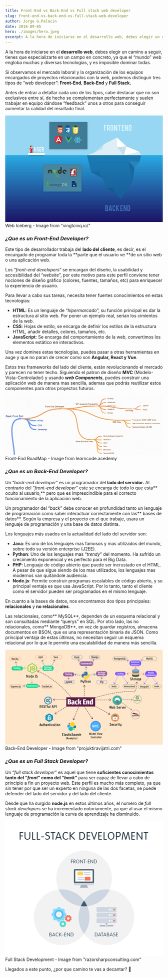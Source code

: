 ```yaml
---
title: Front-End vs Back-End vs Full stack web developer
slug: front-end-vs-back-end-vs-full-stack-web-developer
author: Jorge G.Palacin
date: 2018-09-05
hero: ./images/hero.jpeg
excerpt: A la hora de iniciarse en el desarrollo web, debes elegir un camino a seguir, tienes que especializarte en un campo en concreto, ya que el “mundo” web engloba muchas y diversas tecnologías, y es imposible dominar todas.
---
```


A la hora de iniciarse en el **desarrollo web**, debes elegir un camino a seguir, tienes que especializarte en un campo en concreto, ya que el “mundo” web engloba muchas y diversas tecnologías, y es imposible dominar todas.

Si observamos el mercado laboral y la organización de los equipos encargados de proyectos relacionados con la web, podemos distinguir tres tipos de “web developer”: **Front-End**, **Back-End** y **Full Stack.**

Antes de entrar a detallar cada uno de los tipos, cabe destacar que no son exclusivos entre sí, de hecho se complementan perfectamente y suelen trabajar en equipo dándose “feedback” unos a otros para conseguir aumentar la calidad del resultado final.

<div className="Image__Small">
  <img src="./images/ice.png"
    alt="Web Iceberg" 
  />
  <figcaption>Web Iceberg - Image from "vingtcinq.io/"</figcaption>
</div>

### *¿Que es un Front-End Developer?*

Este tipo de desarrollador trabaja del **lado del cliente**, es decir, es el encargado de programar toda la **parte que el usuario ve **de un sitio web o una aplicación web.

Los “*front-end developers*” se encargan del diseño, la usabilidad y accesibilidad del “*website*”, por este motivo para este perfil conviene tener nociones de diseño gráfico (colores, fuentes, tamaños, etc) para enriquecer la experiencia de usuario.

Para llevar a cabo sus tareas, necesita tener fuertes conocimientos en estas tecnologías:

- **HTML**: Es un lenguaje de “*hipermarcado*”, su función principal es dar la estructura al sitio web. Por poner un ejemplo real, serian los cimientos de la web.
- **CSS**: Hojas de estilo, se encarga de definir los estilos de la estructura HTML, añadir detalles, colores, tamaños, etc.
- **JavaScript**: Se encarga del comportamiento de la web, convertimos los elementos estático en interactivos.

Una vez domines estas tecnologías, puedes pasar a otras herramientas en auge y que no paran de crecer como son **Angular, React y Vue**.

Estos tres frameworks del lado del cliente, están revolucionando el mercado y parecen no tener techo. Siguiendo el patron de diseño **MVC** (Modelo-Vista-Controlador) y usando ***web Components***, puedes construir una aplicación web de manera mas sencilla, ademas que podrás reutilizar estos componentes para otros proyectos futuros.

<div className="Image__Small">
  <img src="./images/front-roadmap.png"
    alt="Front-End RoadMap" 
  />
  <figcaption>Front-End RoadMap - Image from learncode.acedemy</figcaption>
</div>

### *¿Que es un Back-End Developer?*

Un “*back-end developer*” es un programador del **lado del servidor.** Al contrario del “*front-end developer*” este se encarga de todo lo que esta** oculto al usuario,** pero que es imprescindible para el correcto funcionamiento de la aplicación web.

Un programador del “*back*” debe conocer en profundidad tanto un lenguaje de programación como saber interactuar correctamente con las** bases de datos**. Según la empresa y el proyecto en el que trabaje, usara un lenguaje de programación y una base de datos distinta.

Los lenguajes más usados en la actualidad del lado del servidor son:

- **Java**: Es uno de los lenguajes mas famosos y mas utilizados del mundo, sobre todo su versión enterprise (J2EE).
- **Python**: Uno de los lenguajes mas “*trendy*” del momento. Ha sufrido un crecimiento exponencial y es perfecto para el Big Data.
- **PHP**: Lenguaje de código abierto que puede ser incrustado en el HTML. A pesar de que sigue siendo de los mas utilizados, los lenguajes mas modernos van quitándole audiencia.
- **Node.js**: Permite construir programas escalables de código abierto, y su principal ventaja es que usa JavaScript. Por lo tanto, tanto el cliente como el servidor pueden ser programados en el mismo lenguaje.

En cuanto a la bases de datos, nos encontramos dos tipos principales: **relacionales** y **no relacionales**. 

Las relacionales, como** MySQL**, dependen de un esquema relacional y son consultadas mediante “querys” en SQL. Por otro lado, las no relacionales, como** MongoDB**, en vez de guardar registros, almacena documentos en BSON, que es una representación binaria de JSON. Como principal ventaja de estas últimas, no necesitan seguir un esquema relacional por lo que le permite una escalabilidad de manera más sencilla.

<div className="Image__Small">
  <img src="./images/back.png"
    alt="Back-End Developer RoadMap" 
  />
  <figcaption>Back-End Developer - Image from "projuktiravijatri.com"</figcaption>
</div>

### *¿Que es un Full Stack Developer?*

Un “*full stack developer*” es aquel que tiene **suficientes conocimientos tanto del “*front*” como del “*back*”** para ser capaz de llevar a cabo de principio a fin un proyecto web. Este perfil es mucho más completo, ya que sin tener por que ser un experto en ninguna de las dos facetas, se puede defender del lado del servidor y del lado del cliente.

Desde que ha surgido **node.js** en estos últimos años, el numero de *full stack developers* se ha incrementado notoriamente, ya que al usar el mismo lenguaje de programación la curva de aprendizaje ha disminuido.

<div className="Image__Small">
  <img src="./images/full-stack.jpg"
    alt="Full Stack Developer RoadMap" 
  />
  <figcaption>Full Stack Development - Image from "razorsharpconsulting.com"</figcaption>
</div>

Llegados a este punto, ¿por que camino te vas a decantar? 🤔